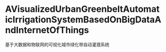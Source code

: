 # AVisualizedUrbanGreenbeltAutomaticIrrigationSystemBasedOnBigDataAndInternetOfThings
基于大数据和物联网的可视化城市绿化带自动灌溉系统
